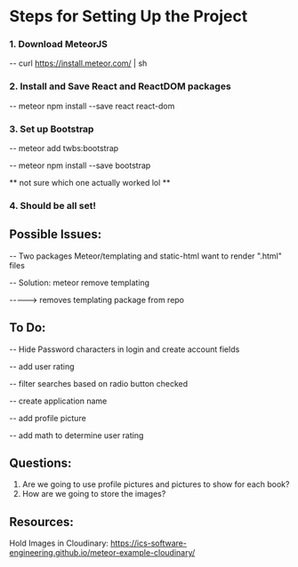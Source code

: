 # Steps for Setting Up the Project

### 1. Download MeteorJS
-- curl https://install.meteor.com/ | sh
### 2. Install and Save React and ReactDOM packages
-- meteor npm install --save react react-dom
### 3. Set up Bootstrap
-- meteor add twbs:bootstrap

-- meteor npm install --save bootstrap

** not sure which one actually worked lol **

### 4. Should be all set!

## Possible Issues:
-- Two packages Meteor/templating and static-html want to render ".html" files

-- Solution: meteor remove templating

-----> removes templating package from repo

## To Do:
-- Hide Password characters in login and create account fields

-- add user rating

-- filter searches based on radio button checked

-- create application name

-- add profile picture

-- add math to determine user rating

## Questions:
1. Are we going to use profile pictures and pictures to show for each book?
2. How are we going to store the images?

## Resources:
Hold Images in Cloudinary: https://ics-software-engineering.github.io/meteor-example-cloudinary/
